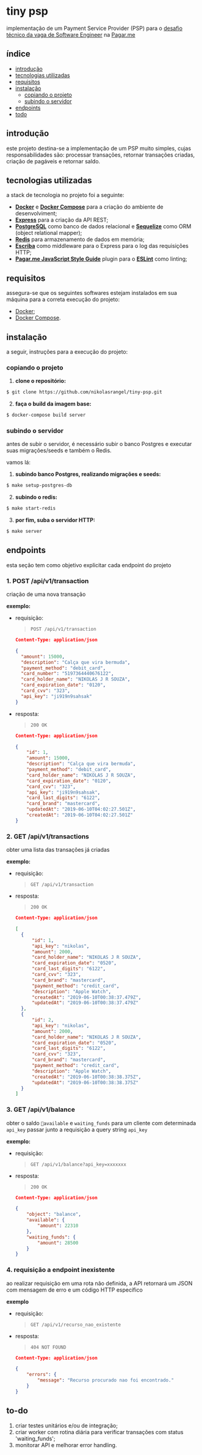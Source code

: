 # tiny psp

implementação de um Payment Service Provider (PSP) para o [desafio técnico da vaga de Software Engineer](https://github.com/pagarme/vagas/tree/master/desafios/software-engineer-backend) na [Pagar.me](https://pagar.me)

## índice

- [introdução](#introdução)
- [tecnologias utilizadas](#tecnologias-utilizadas)
- [requisitos](#requisitos)
- [instalação](#instalação)
	- [copiando o projeto](#copiando-o-projeto)
  - [subindo o servidor](#subindo-o-servidor)
- [endpoints](#endpoints)
- [todo](#to-do)

## introdução

este projeto destina-se a implementação de um PSP muito simples, cujas responsabilidades são: processar transações, retornar transações criadas, criação de pagáveis e retornar saldo.

## tecnologias utilizadas

a stack de tecnologia no projeto foi a seguinte:

- **[Docker](https://docs.docker.com)** e **[Docker Compose](https://docs.docker.com/compose/)** para a criação do ambiente de desenvolviment;
- **[Express](https://github.com/expressjs/express)** para a criação da API REST;
- **[PostgreSQL](https://www.postgresql.org)** como banco de dados relacional e **[Sequelize](http://docs.sequelizejs.com)** como ORM (object relational mapper);
- **[Redis](https://redis.io/)** para armazenamento de dados em memória;
- **[Escriba](https://github.com/pagarme/escriba)** como middleware para o Express para o log das requisições HTTP;
- **[Pagar.me JavaScript Style Guide](https://github.com/pagarme/javascript-style-guide)** plugin para o **[ESLint](https://eslint.org/)** como linting;


## requisitos

assegura-se que os seguintes softwares estejam instalados em sua máquina para a correta execução do projeto:
- [Docker](https://docs.docker.com/);
- [Docker Compose](https://docs.docker.com/compose/).

## instalação

a seguir, instruções para a execução do projeto:

### copiando o projeto

1. **clone o repositório:**
  ```sh
  $ git clone https://github.com/nikolasrangel/tiny-psp.git
  ```

2. **faça o build da imagem base:**
  ```sh
  $ docker-compose build server
  ```

### subindo o servidor

antes de subir o servidor, é necessário subir o banco Postgres e executar suas migrações/seeds e também o Redis.

vamos lá:

1. **subindo banco Postgres, realizando migrações e seeds:**
```sh
$ make setup-postgres-db
```

2. **subindo o redis:**
```sh
$ make start-redis
```

3. **por fim, suba o servidor HTTP:**
```sh
$ make server
```

## endpoints

esta seção tem como objetivo explicitar cada endpoint do projeto

### 1. POST /api/v1/transaction

criação de uma nova transação

**exemplo:**

- requisição:
  > `POST /api/v1/transaction`

  ```json
  Content-Type: application/json

  {
    "amount": 15000,
    "description": "Calça que vira bermuda",
    "payment_method": "debit_card",
    "card_number": "5197364440676122",
    "card_holder_name": "NIKOLAS J R SOUZA",
    "card_expiration_date": "0120",
    "card_cvv": "323",
    "api_key": "ji919n9sahsak"
  }
  ```

- resposta:
  > `200 OK`

  ```json
  Content-Type: application/json

  {
      "id": 1,
      "amount": 15000,
      "description": "Calça que vira bermuda",
      "payment_method": "debit_card",
      "card_holder_name": "NIKOLAS J R SOUZA",
      "card_expiration_date": "0120",
      "card_cvv": "323",
      "api_key": "ji919n9sahsak",
      "card_last_digits": "6122",
      "card_brand": "mastercard",
      "updatedAt": "2019-06-10T04:02:27.501Z",
      "createdAt": "2019-06-10T04:02:27.501Z"
  }
  ```

### 2. GET /api/v1/transactions

obter uma lista das transações já criadas

**exemplo:**

- requisição:
  > `GET /api/v1/transaction`

- resposta:
  > `200 OK`

  ```json
  Content-Type: application/json

  [
    {
        "id": 1,
        "api_key": "nikolas",
        "amount": 2000,
        "card_holder_name": "NIKOLAS J R SOUZA",
        "card_expiration_date": "0520",
        "card_last_digits": "6122",
        "card_cvv": "323",
        "card_brand": "mastercard",
        "payment_method": "credit_card",
        "description": "Apple Watch",
        "createdAt": "2019-06-10T00:38:37.479Z",
        "updatedAt": "2019-06-10T00:38:37.479Z"
    },
    {
        "id": 2,
        "api_key": "nikolas",
        "amount": 2000,
        "card_holder_name": "NIKOLAS J R SOUZA",
        "card_expiration_date": "0520",
        "card_last_digits": "6122",
        "card_cvv": "323",
        "card_brand": "mastercard",
        "payment_method": "credit_card",
        "description": "Apple Watch",
        "createdAt": "2019-06-10T00:38:38.375Z",
        "updatedAt": "2019-06-10T00:38:38.375Z"
    }
  ]
  ```

### 3. GET /api/v1/balance

obter o saldo `available` e `waiting_funds` para um cliente com determinada `api_key`
passar junto a requisição a query string `api_key`

**exemplo:**

- requisição:
  > `GET /api/v1/balance?api_key=xxxxxxx`

- resposta:
  > `200 OK`

  ```json
  Content-Type: application/json

  {
      "object": "balance",
      "available": {
          "amount": 22310
      },
      "waiting_funds": {
          "amount": 28500
      }
  }
  ```

### 4. requisição a endpoint inexistente

ao realizar requisição em uma rota não definida, a API retornará um JSON com mensagem de erro e um código HTTP específico

**exemplo**

- requisição:
  > `GET /api/v1/recurso_nao_existente`

- resposta:
  > `404 NOT FOUND`

  ```json
  Content-Type: application/json

  {
      "errors": {
          "message": "Recurso procurado nao foi encontrado."
      }
  }
  ```

## to-do
1. criar testes unitários e/ou de integração;
2. criar worker com rotina diária para verificar transações com status 'waiting_funds';
3. monitorar API e melhorar error handling.